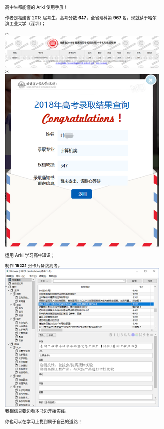 高中生都能懂的 Anki 使用手册！

作者是福建省 2018 届考生，高考分数 **647**，全省理科第 **967** 名，现就读于哈尔滨工业大学（深圳）；

:-: ![](images/TIM截图20180725212035.png)
:-: ![](images/TIM截图20180725211057.png)

运用 Anki 学习高中知识；

制作 **15221** 张卡片备战高考。
![](images/TIM截图20180829203917.png)
我相信只要边看本书边开始实践，

你也可以在学习上找到属于自己的道路！ 